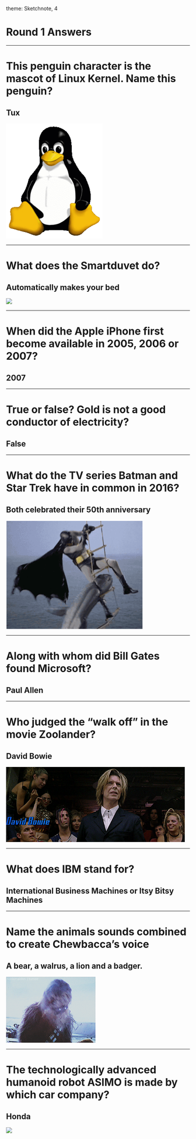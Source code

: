 theme: Sketchnote, 4

# Round 1 Answers

---

# This penguin character is the mascot of Linux Kernel. Name this penguin?

## Tux
![fit](Tux.png)

---

# What does the Smartduvet do?

## Automatically makes your bed
![](https://www.youtube.com/watch?v=2bmGqwoCSwU)

---

# When did the Apple iPhone first become available in 2005, 2006 or 2007?

## 2007

---

# True or false? Gold is not a good conductor of electricity?

## False

---

# What do the TV series Batman and Star Trek have in common in 2016?

## Both celebrated their 50th anniversary
![](batman.gif)

---

# Along with whom did Bill Gates found Microsoft?

## Paul Allen

---

# Who judged the “walk off” in the movie Zoolander?

## David Bowie
![](bowie.gif)

---

# What does IBM stand for?

## International Business Machines or Itsy Bitsy Machines

---

# Name the animals sounds combined to create Chewbacca’s voice

## A bear, a walrus, a lion and a badger.
![](chewbacca.gif)

---

# The technologically advanced humanoid robot ASIMO is made by which car company?

## Honda
![](asimo.gif)



